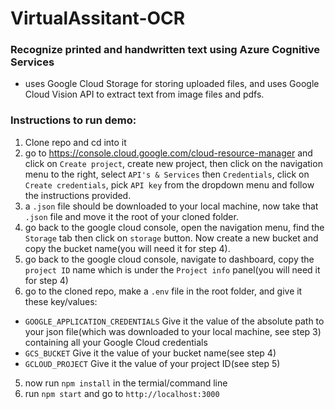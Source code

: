 
# VirtualAssitant-OCR<br>
### Recognize printed and handwritten text using Azure Cognitive Services<br>
* uses Google Cloud Storage for storing uploaded files, and uses Google Cloud Vision API to extract text from image files and pdfs.

### Instructions to run demo:<br>
1. Clone repo and cd into it
2. go to https://console.cloud.google.com/cloud-resource-manager and click on ```Create project```, create new project, then click on the navigation menu to the right, select ```API's & Services``` then ```Credentials```, click on ```Create credentials```, pick ```API key``` from the dropdown menu and follow the instructions provided.
3. a ```.json``` file should be downloaded to your local machine, now take that ```.json``` file and move it the root of your cloned folder.
4. go back to the google cloud console, open the navigation menu, find the ```Storage``` tab then click on ```storage``` button. Now create a new bucket and copy the bucket name(you will need it for step 4).
5. go back to the google cloud console, navigate to dashboard, copy the ```project ID``` name which is under the ```Project info``` panel(you will need it for step 4)
4. go to the cloned repo, make a ```.env``` file in the root folder, and give it these key/values:
* ```GOOGLE_APPLICATION_CREDENTIALS``` Give it the value of the absolute path to your json file(which was downloaded to your local machine, see step 3) containing all your Google Cloud credentials
* ```GCS_BUCKET``` Give it the value of your bucket name(see step 4)
* ```GCLOUD_PROJECT``` Give it the value of your project ID(see step 5)
5. now run ```npm install``` in the termial/command line
6. run ```npm start``` and go to ```http://localhost:3000```
